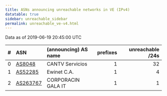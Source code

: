 ```yaml
---
title: ASNs announcing unreachable networks in VE (IPv4)
datatable: true
sidebar: unreachable_sidebar
permalink: unreachable_ve-v4.html
---
```


Data as of 2019-06-19 20:45:00 UTC


<div class="datatable-begin"></div>

|   # | ASN                                      | (announcing) AS name   |   prefixes |   unreachable /24s |
|----:|:-----------------------------------------|:-----------------------|-----------:|-------------------:|
|   0 | [AS8048](unreachable_AS8048-v4.html)     | CANTV Servicios        |          1 |                 32 |
|   1 | [AS52285](unreachable_AS52285-v4.html)   | Ewinet C.A.            |          1 |                  4 |
|   2 | [AS263767](unreachable_AS263767-v4.html) | CORPORACIN GALA IT     |          1 |                  1 |

<div class="datatable-end"></div>